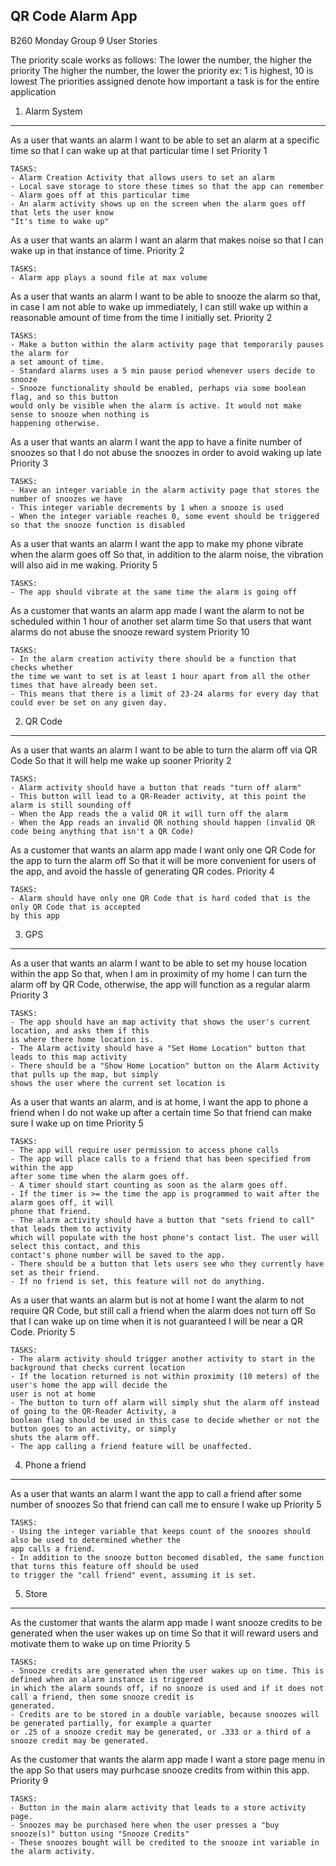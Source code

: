 QR Code Alarm App
----------------

B260 Monday Group 9 User Stories

The priority scale works as follows:
The lower the number, the higher the priority
The higher the number, the lower the priority
ex: 1 is highest, 10 is lowest
The priorities assigned denote how important a task is for the entire application

1. Alarm System
---
As a user that wants an alarm
I want to be able to set an alarm at a specific time
so that I can wake up at that particular time I set
Priority 1

	TASKS:
	- Alarm Creation Activity that allows users to set an alarm
	- Local save storage to store these times so that the app can remember
	- Alarm goes off at this particular time
	- An alarm activity shows up on the screen when the alarm goes off that lets the user know
	"It's time to wake up"

As a user that wants an alarm
I want an alarm that makes noise
so that I can wake up in that instance of time.
Priority 2

	TASKS:
	- Alarm app plays a sound file at max volume

As a user that wants an alarm
I want to be able to snooze the alarm
so that, in case I am not able to wake up immediately, I can still wake up within a reasonable amount of time
from the time I initially set.
Priority 2

	TASKS:
	- Make a button within the alarm activity page that temporarily pauses the alarm for
	a set amount of time.
	- Standard alarms uses a 5 min pause period whenever users decide to snooze
	- Snooze functionality should be enabled, perhaps via some boolean flag, and so this button
	would only be visible when the alarm is active. It would not make sense to snooze when nothing is
	happening otherwise.

As a user that wants an alarm
I want the app to have a finite number of snoozes
so that I do not abuse the snoozes in order to avoid waking up late
Priority 3

	TASKS:
	- Have an integer variable in the alarm activity page that stores the number of snoozes we have
	- This integer variable decrements by 1 when a snooze is used
	- When the integer variable reaches 0, some event should be triggered so that the snooze function is disabled

As a user that wants an alarm
I want the app to make my phone vibrate when the alarm goes off
So that, in addition to the alarm noise, the vibration will also aid in me waking.
Priority 5

	TASKS:
	- The app should vibrate at the same time the alarm is going off

As a customer that wants an alarm app made
I want the alarm to not be scheduled within 1 hour of another set alarm time
So that users that want alarms do not abuse the snooze reward system
Priority 10

	TASKS:
	- In the alarm creation activity there should be a function that checks whether
	the time we want to set is at least 1 hour apart from all the other times that have already been set.
	- This means that there is a limit of 23-24 alarms for every day that could ever be set on any given day.

2. QR Code
---

As a user that wants an alarm
I want to be able to turn the alarm off via QR Code
So that it will help me wake up sooner
Priority 2

	TASKS:
	- Alarm activity should have a button that reads "turn off alarm"
	- This button will lead to a QR-Reader activity, at this point the alarm is still sounding off
	- When the App reads the a valid QR it will turn off the alarm
	- When the App reads an invalid QR nothing should happen (invalid QR code being anything that isn't a QR Code)

As a customer that wants an alarm app made
I want only one QR Code for the app to turn the alarm off
So that it will be more convenient for users of the app, and avoid the hassle of generating QR codes.
Priority 4

	TASKS:
	- Alarm should have only one QR Code that is hard coded that is the only QR Code that is accepted
	by this app

3. GPS
---

As a user that wants an alarm
I want to be able to set my house location within the app
So that, when I am in proximity of my home I can turn the alarm off by QR Code, otherwise, the app will function
as a regular alarm
Priority 3

	TASKS:
	- The app should have an map activity that shows the user's current location, and asks them if this
	is where there home location is.
	- The Alarm activity should have a "Set Home Location" button that leads to this map activity
	- There should be a "Show Home Location" button on the Alarm Activity that pulls up the map, but simply
	shows the user where the current set location is

As a user that wants an alarm, and is at home,
I want the app to phone a friend when I do not wake up after a certain time
So that friend can make sure I wake up on time
Priority 5

	TASKS:
	- The app will require user permission to access phone calls
	- The app will place calls to a friend that has been specified from within the app
	after some time when the alarm goes off.
	- A timer should start counting as soon as the alarm goes off.
	- If the timer is >= the time the app is programmed to wait after the alarm goes off, it will
	phone that friend.
	- The alarm activity should have a button that "sets friend to call" that leads them to activity
	which will populate with the host phone's contact list. The user will select this contact, and this
	contact's phone number will be saved to the app.
	- There should be a button that lets users see who they currently have set as their friend.
	- If no friend is set, this feature will not do anything.

As a user that wants an alarm but is not at home
I want the alarm to not require QR Code, but still call a friend when the alarm does not turn off
So that I can wake up on time when it is not guaranteed I will be near a QR Code.
Priority 5

	TASKS:
	- The alarm activity should trigger another activity to start in the background that checks current location
	- If the location returned is not within proximity (10 meters) of the user's home the app will decide the
	user is not at home
	- The button to turn off alarm will simply shut the alarm off instead of going to the QR-Reader Activity, a
	boolean flag should be used in this case to decide whether or not the button goes to an activity, or simply
	shuts the alarm off.
	- The app calling a friend feature will be unaffected.

4. Phone a friend
---

As a user that wants an alarm
I want the app to call a friend after some number of snoozes
So that friend can call me to ensure I wake up
Priority 5

	TASKS:
	- Using the integer variable that keeps count of the snoozes should also be used to determined whether the
	app calls a friend.
	- In addition to the snooze button becomed disabled, the same function that turns this feature off should be used
	to trigger the "call friend" event, assuming it is set.

5. Store
---

As the customer that wants the alarm app made
I want snooze credits to be generated when the user wakes up on time
So that it will reward users and motivate them to wake up on time
Priority 5

	TASKS:
	- Snooze credits are generated when the user wakes up on time. This is defined when an alarm instance is triggered
	in which the alarm sounds off, if no snooze is used and if it does not call a friend, then some snooze credit is
	generated.
	- Credits are to be stored in a double variable, because snoozes will be generated partially, for example a quarter
	or .25 of a snooze credit may be generated, or .333 or a third of a snooze credit may be generated.

As the customer that wants the alarm app made
I want a store page menu in the app
So that users may purhcase snooze credits from within this app. 
Priority 9

	TASKS:
	- Button in the main alarm activity that leads to a store activity page.
	- Snoozes may be purchased here when the user presses a "buy snooze(s)" button using "Snooze Credits"
	- These snoozes bought will be credited to the snooze int variable in the alarm activity.
